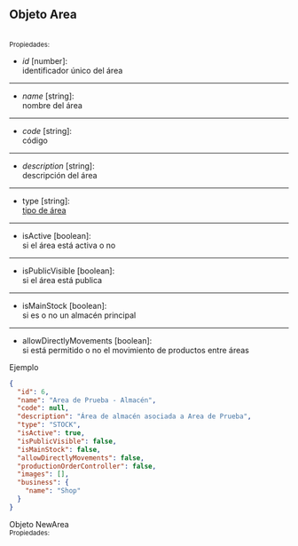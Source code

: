 ## Objeto <bold id="Area">Area</bold>
</br> <sub>Propiedades:</sub>

- *id* [number]: </br> identificador único del área

---

- *name* [string]: </br> nombre del área

---

- *code* [string]: </br> código

---

- *description* [string]: </br> descripción del área

---

- type [string]: </br> [tipo de área](../glosario.md#areas)

---

- isActive [boolean]: </br> si el área está activa o no

---

- isPublicVisible [boolean]: </br> si el área está publica

---

- isMainStock [boolean]: </br> si es o no un almacén principal

---

- allowDirectlyMovements [boolean]: </br> si está permitido o no el movimiento de productos entre áreas

Ejemplo

```json
{
  "id": 6,
  "name": "Area de Prueba - Almacén",
  "code": null,
  "description": "Área de almacén asociada a Area de Prueba",
  "type": "STOCK",
  "isActive": true,
  "isPublicVisible": false,
  "isMainStock": false,
  "allowDirectlyMovements": false,
  "productionOrderController": false,
  "images": [],
  "business": {
    "name": "Shop"
  }
}
```

Objeto <bold id="nueva-area">NewArea</bold> </br> <sub>Propiedades:</sub>